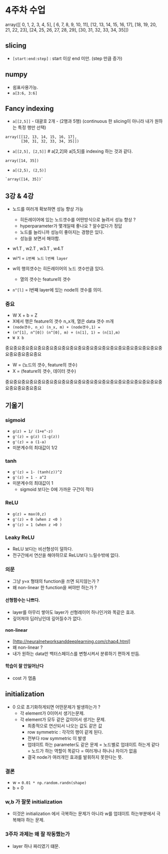 # 4주차 수업

array([[ 0, 1, 2, 3, 4, 5],
[ 6, 7, 8, 9, 10, 11],
[12, 13, 14, 15, 16, 17],
[18, 19, 20, 21, 22, 23],
[24, 25, 26, 27, 28, 29],
[30, 31, 32, 33, 34, 35]])

## slicing

- `[start:end:step]` : start 이상 end 미만. (step 만큼 증가)

## numpy

- 쉼표사용가능.
- `a[3:6, 3:6]`

## Fancy indexing

- `a[[2,5]]` - 대괄호 2개 - (2행과 5행) (continuous 한 slicing이 아니라 내가 원하는 특정 행만 선택)

```
array([[12, 13, 14, 15, 16, 17],
       [30, 31, 32, 33, 34, 35]])
```

- `a[[2,5], [2,5]]` # a[2,2]와 a[5,5]를 indexing 하는 것과 같다.

```
array([14, 35])
```

- `a[(2,5), (2,5)]`

```
`array([14, 35])`
```

## 3강 & 4강

- 노드를 여러개 확보하면 성능 향상 가능
  - 히든레이어에 있는 노드갯수를 어떤방식으로 늘려서 성능 향상 ?
  - hyperparameter가 몇개일때 좋나요 ? 알수없다가 정답
  - 노드를 늘리니까 성능이 좋아지는 경향은 있다.
  - 성능을 보면서 해야함.
- w1.T , w2.T , w3.T , w4.T

- wi^l = `i번째 노드` `l번째 layer`

* w의 행의갯수는 히든레이어의 노드 갯수만큼 있다.

  - 열의 갯수는 feature의 갯수

- `n^[l]` = l번째 layer에 있는 node의 갯수를 의미.

### 중요

- W X + b = Z
- X에서 행은 feature의 갯수 n_x개, 열은 data 갯수 m개
- `(node갯수, n_x) (n_x, m) + (node갯수,1) =`
- `(n^[1], n^[0]) (n^[0], m) + (n[1], 1) = (n[1],m)`
- `W X b`

중요중요중요중요중요중요중요중요중요중요중요중요중요중요중요중요중요중요중요중요중요중요중요중요

- W = (노드의 갯수, feature의 갯수)
- X = (feature의 갯수, 데이터 갯수)

중요중요중요중요중요중요중요중요중요중요중요중요중요중요중요중요중요중요중요중요중요중요중요중요

## 기울기

### sigmoid

- `g(z) = 1/ (1+e^-z)`
- `g'(z) = g(z) (1-g(z))`
- `g'(z) = a (1-a)`
- 미분계수의 최대값이 1/2

### tanh

- `g'(z) = 1- (tanh(z))^2`
- `g'(z) = 1 - a^2`
- 미분계수의 최대값이 1
  - sigmoid 보다는 0에 가까운 구간이 적다

### ReLU

- `g(z) = max(0,z)`
- `g'(z) = 0 (when z <0 )`
- `g'(z) = 1 (when z >0 )`

### Leaky ReLU

- ReLU 보다는 비선형성이 덜하다.
- 전구간에서 연산을 해야하므로 ReLU보다 느릴수밖에 없다.

### 의문

- 그냥 y=x 형태의 function을 쓰면 되지않는가 ?
- 왜 non-linear 한 function을 써야만 하는가 ?

#### 선형함수는 나쁘다.

- layer를 아무리 쌓아도 layer가 선형레이어 하나인거와 똑같은 효과.
- 깊어져야 딥러닝인데 깊어질수가 없다.

#### non-linear

- [http://neuralnetworksanddeeplearning.com/chap4.html]
- 왜 non-linear ?
- 내가 원하는 data만 백터스페이스를 변형시켜서 분류하기 편하게 만듬.

#### 학습이 잘 안일어난다

- cost 가 멈춤

## initialization

- 0 으로 초기화하게되면 어떤문제가 발생하는가 ?
  - 각 element가 0이어서 생기는문제.
  - 각 element가 모두 같은 값이어서 생기는 문제.
    - 최종적으로 연산되서 나오는 값도 같은 값
    - row symmetric : 각각의 행이 같게 된다.
    - 전부다 row symmetric 이 발생
    - 업데이트 하는 parameter도 같은 문제 = 노드별로 업데이트 하는게 같다 = 노드가 하는 역할이 똑같다 = 여러개나 하나나 차이가 없음
    - 결국 node가 여러개인 효과를 발휘하지 못한다는 뜻.

### 결론

- w = `0.01 * np.random.randn(shape)`
- b = 0

### w,b 가 잘못 initialization

- 이것은 initialization 에서 극복하는 문제가 아니라 w를 업데이트 하는부분에서 극복해야 하는 문제.

### 3주차 과제는 왜 잘 작동했는가

- layer 하나 짜리였기 떄문.
